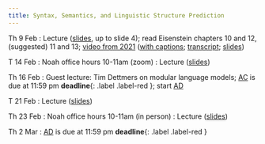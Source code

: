 ```yaml
---
title: Syntax, Semantics, and Linguistic Structure Prediction 
---
```


Th 9 Feb
: Lecture ([slides](../assets/slides/lsp.pdf), up to slide 4); read Eisenstein chapters 10 and 12, (suggested) 11 and 13; [video from 2021](https://drive.google.com/file/d/1gGXlnv2livCAhH6CK3H-5ij1ZsBNRsOM/view?usp=sharing) ([with captions](https://drive.google.com/file/d/1dkGLEjvFupyzBzpb426vkUVC0eMcE6Tu/view?usp=sharing); [transcript](https://drive.google.com/file/d/1ybQeIScWKpOYjq-DC18HWevgn4oDEXwh/view?usp=sharing); [slides](https://drive.google.com/file/d/1KGu3oxTRoLcvKQqPcRhHBuntDCyj6cj4/view?usp=sharing))

T 14 Feb
: Noah office hours 10-11am (zoom)
: Lecture ([slides](../assets/slides/lsp.pdf))


Th 16 Feb
: Guest lecture:  Tim Dettmers on modular language models; [AC](../assets/docs/AC.pdf) is due at 11:59 pm **deadline**{: .label .label-red }; start [AD](../assets/docs/AC.pdf)

T 21 Feb
: Lecture ([slides](../assets/slides/lsp.pdf))

Th 23 Feb
: Noah office hours 10-11am (in person)
: Lecture ([slides](../assets/slides/lsp.pdf))

Th 2 Mar
: [AD](../assets/docs/AD.pdf) is due at 11:59 pm **deadline**{: .label .label-red } 





